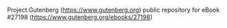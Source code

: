 Project Gutenberg (https://www.gutenberg.org) public repository for eBook #27198 (https://www.gutenberg.org/ebooks/27198)
